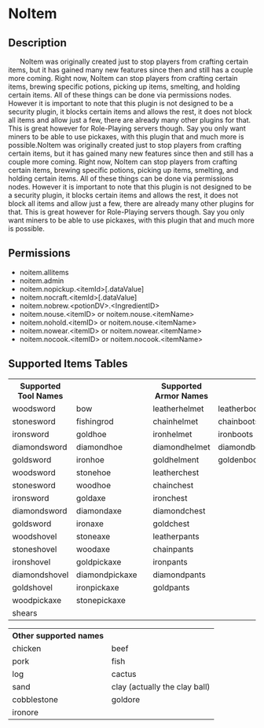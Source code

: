 # NoItem #
## Description ##
<p>&nbsp;&nbsp;&nbsp;&nbsp;&nbsp;&nbsp;NoItem was originally created just to stop players from crafting certain items, but it has gained many new features since then 
and still has a couple more coming. Right now, NoItem can stop players from crafting certain items, brewing specific potions, picking up items,
smelting, and holding certain items. All of these things can be done via permissions nodes. However it is important to note that this plugin is not
designed to be a security plugin, it blocks certain items and allows the rest, it does not block all items and allow just a few, there are already many
other plugins for that. This is great however for Role-Playing servers though. Say you only want miners to be able to use pickaxes, with this plugin that
and much more is possible.NoItem was originally created just to stop players from crafting certain items, but it has gained many new features since then and
still has a couple more coming. Right now, NoItem can stop players from crafting certain items, brewing specific potions, picking up items, smelting, and holding
certain items. All of these things can be done via permissions nodes. However it is important to note that this plugin is not designed to be a security
plugin, it blocks certain items and allows the rest, it does not block all items and allow just a few, there are already many other plugins for that. This
is great however for Role-Playing servers though. Say you only want miners to be able to use pickaxes, with this plugin that and much more is possible.</p>

## Permissions ##
- noitem.allitems
- noitem.admin
- noitem.nopickup.&lt;itemId&gt;[.dataValue]
- noitem.nocraft.&lt;itemId&gt;[.dataValue]
- noitem.nobrew.&lt;potionDV&gt;.&lt;IngredientID&gt;
- noitem.nouse.&lt;itemID&gt; or noitem.nouse.&lt;itemName&gt;
- noitem.nohold.&lt;itemID&gt; or noitem.nouse.&lt;itemName&gt;
- noitem.nowear.&lt;itemID&gt; or noitem.nowear.&lt;itemName&gt;
- noitem.nocook.&lt;itemID&gt; or noitem.nocook.&lt;itemName&gt;

## Supported Items Tables ##
<table>
<tr><th>Supported Tool Names</th>       <th></th>                   <th></th>   <th>Supported Armor Names</th>  <th></th>               </tr>
<tr><td>woodsword</td>                  <td>bow</td>                <td></td>   <td>leatherhelmet</td>          <td>leatherboots</td>   </tr>
<tr><td>stonesword</td>                 <td>fishingrod</td>         <td></td>   <td>chainhelmet</td>            <td>chainboots</td>     </tr>
<tr><td>ironsword</td>                  <td>goldhoe</td>            <td></td>   <td>ironhelmet</td>             <td>ironboots</td>      </tr>
<tr><td>diamondsword</td>               <td>diamondhoe</td>         <td></td>   <td>diamondhelmet</td>          <td>diamondboots</td>   </tr>
<tr><td>goldsword</td>                  <td>ironhoe</td>            <td></td>   <td>goldhelment</td>            <td>goldenboots</td>    </tr>
<tr><td>woodsword</td>                  <td>stonehoe</td>           <td></td>   <td>leatherchest</td>           <td></td>               </tr>
<tr><td>stonesword</td>                 <td>woodhoe</td>            <td></td>   <td>chainchest</td>             <td></td>               </tr>
<tr><td>ironsword</td>                  <td>goldaxe</td>            <td></td>   <td>ironchest</td>              <td></td>               </tr>
<tr><td>diamondsword</td>               <td>diamondaxe</td>         <td></td>   <td>diamondchest</td>           <td></td>               </tr>
<tr><td>goldsword</td>                  <td>ironaxe</td>            <td></td>   <td>goldchest</td>              <td></td>               </tr>
<tr><td>woodshovel</td>                 <td>stoneaxe</td>           <td></td>   <td>leatherpants</td>           <td></td>               </tr>
<tr><td>stoneshovel</td>                <td>woodaxe</td>            <td></td>   <td>chainpants</td>             <td></td>               </tr>
<tr><td>ironshovel</td>                 <td>goldpickaxe</td>        <td></td>   <td>ironpants</td>              <td></td>               </tr>
<tr><td>diamondshovel</td>              <td>diamondpickaxe</td>     <td></td>   <td>diamondpants</td>           <td></td>               </tr>
<tr><td>goldshovel</td>                 <td>ironpickaxe</td>        <td></td>   <td>goldpants</td>              <td></td>               </tr>
<tr><td>woodpickaxe</td>                <td>stonepickaxe</td>       <td></td>                                   <td></td>               </tr>
<tr><td>shears</td>                     <td></td>                   <td></td>   <td></td>                       <td></td>               </tr>
</table>

<table>
<tr><th>Other supported names</th>  <th></th>                               </tr>
<tr><td>chicken</td>                <td>beef</td>                           </tr>
<tr><td>pork</td>                   <td>fish</td>                           </tr>
<tr><td>log</td>                    <td>cactus</td>                         </tr>
<tr><td>sand</td>                   <td>clay (actually the clay ball)</td>  </tr>
<tr><td>cobblestone</td>            <td>goldore</td>                        </tr>
<tr><td>ironore</td>                <td></td>                               </tr>
</table>

